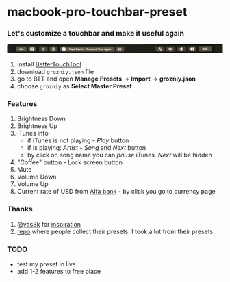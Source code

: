 # macbook-pro-touchbar-preset

### Let's customize a  touchbar and make it useful again

![alt text](https://github.com/alexmamonchik/macbook-pro-touchbar-preset/blob/master/screen1.jpg)

1. install [BetterTouchTool](https://boastr.net/)
2. download `grozniy.json` file
3. go to BTT and open **Manage Presets** -> **Import** -> **grozniy.json**
4. choose `grozniy` as **Select Master Preset**

### Features
1. Brightness Down
2. Brightness Up
3. iTunes info
    * if iTunes is not playing - _Play_ button
    * if is playing: _Artist_ - _Song_ and _Next_ button
    * by click on song name you can _pause_ iTunes. _Next_ will be hidden
4. "Coffee" button - Lock screen button
5. Mute
6. Volume Down
7. Volume Up
8. Current rate of USD from [Alfa bank](https://alfabank.ru/) - by click you go to currency page

### Thanks

1. [@vas3k](https://github.com/vas3k) for [inspiration](http://vas3k.ru/blog/touchbar/)
2. [repo](https://github.com/vas3k/btt-touchbar-presets) where people collect their presets. I took a lot from their presets. 

### TODO
- test my preset in live
- add 1-2 features to free place